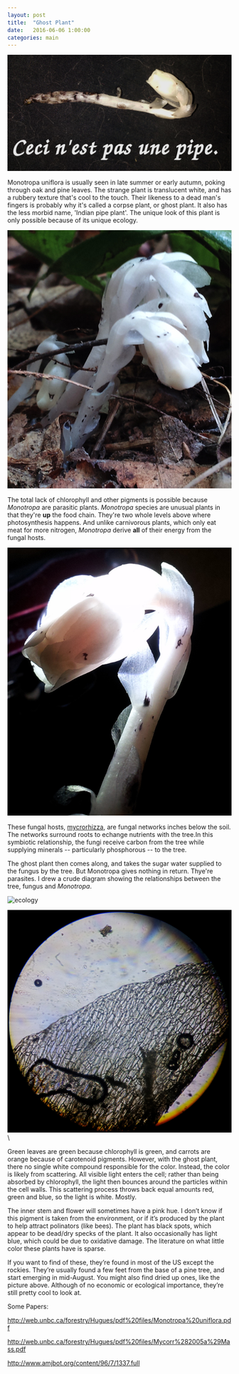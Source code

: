 ```yaml
---
layout: post
title:  "Ghost Plant"
date:   2016-06-06 1:00:00
categories: main
---
```


![](/images/monotropa/use/ceci2.jpg)

Monotropa uniflora is usually seen in late summer or early autumn, poking through oak and pine leaves. The strange plant is translucent white, and has a rubbery texture that's cool to the touch. Their likeness to a dead man's fingers is probably why it's called a corpse plant, or ghost plant. It also has the less morbid name, 'Indian pipe plant'. The unique look of this plant is only possible because of its unique ecology.

![](/images/monotropa/use/in_nature.jpg)

The total lack of chlorophyll and other pigments is possible because *Monotropa* are parasitic plants. *Monotropa* species are unusual plants in that they're **up** the food chain. They're two whole levels above where photosynthesis happens. And unlike carnivorous plants, which only eat meat for more nitrogen, *Monotropa* derive **all** of their energy from the fungal hosts.

![](/images/monotropa/use/backlight.jpg)

These fungal hosts, [mycrorhizza](https://en.wikipedia.org/wiki/Mycorrhiza), are fungal networks inches below the soil. The networks surround roots to echange nutrients with the tree.In this symbiotic relationship, the fungi receive carbon from the tree while supplying minerals -- particularly phosphorous -- to the tree. 

The ghost plant then comes along, and takes the sugar water supplied to the fungus by the tree. But Monotropa gives nothing in return. Thye're parasites. I drew a crude diagram showing the relationships between the tree, fungus and *Monotropa*.

![ecology]()

![A leaf under magnification. No pigment](/images/monotropa/use/scope.jpg) \

Green leaves are green because chlorophyll is green, and carrots are orange because of carotenoid pigments. However, with the ghost plant, there no single white compound responsible for the color. Instead, the color is likely from scattering. All visible light enters the cell; rather than being absorbed by chlorophyll, the light then bounces around the particles within the cell walls. This scattering process throws back equal amounts red, green and blue, so the light is white. Mostly.

The inner stem and flower will sometimes have a pink hue. I don’t know if this pigment is taken from the environment, or if it’s produced by the plant to help attract polinators (like bees). The plant has black spots, which appear to be dead/dry specks of the plant. It also occasionally has light blue, which could be due to oxidative damage. The literature on what little color these plants have is sparse.

If you want to find of these, they’re found in most of the US except the rockies.  They’re usually found a few feet from the base of a pine tree, and start emerging in mid-August. You might also find dried up ones, like the picture above. Although of no economic or ecological importance, they’re still pretty cool to look at.

Some Papers:

http://web.unbc.ca/forestry/Hugues/pdf%20files/Monotropa%20uniflora.pdf

http://web.unbc.ca/forestry/Hugues/pdf%20files/Mycorr%282005a%29Mass.pdf

http://www.amjbot.org/content/96/7/1337.full
